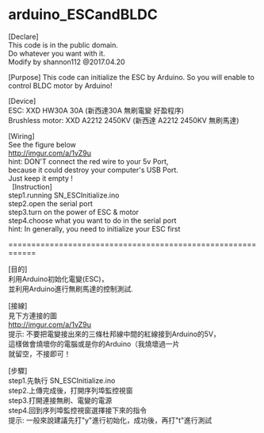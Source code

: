# arduino_ESCandBLDC
[Declare]  
This code is in the public domain.  
Do whatever you want with it.  
Modify by shannon112 @2017.04.20  

[Purpose]
This code can initialize the ESC by Arduino.
So you will enable to control BLDC motor by Arduino! 

[Device]  
ESC: XXD HW30A 30A (新西達30A 無刷電變 好盈程序)  
Brushless motor: XXD A2212 2450KV (新西達 A2212 2450KV 無刷馬達)  
  
[Wiring]  
See the figure below    
http://imgur.com/a/1vZ9u   
hint: DON'T connect the red wire to your 5v Port,  
because it could destroy your computer's USB Port.  
Just keep it empty !  
   
[Instruction]  
step1.running SN_ESCInitialize.ino   
step2.open the serial port  
step3.turn on the power of ESC & motor  
step4.choose what you want to do in the serial port  
hint: In generally, you need to initialize your ESC first  
  
============================================================  
  
[目的]  
利用Arduino初始化電變(ESC)，  
並利用Arduino進行無刷馬達的控制測試.  
   
[接線]   
見下方連接的圖  
http://imgur.com/a/1vZ9u    
提示: 不要把電變接出來的三條杜邦線中間的紅線接到Arduino的5V，  
這樣做會燒壞你的電腦或是你的Arduino（我燒壞過一片  
就留空，不接即可！  
  
[步驟]  
step1.先執行 SN_ESCInitialize.ino   
step2.上傳完成後，打開序列埠監控視窗   
step3.打開連接無刷、電變的電源  
step4.回到序列埠監控視窗選擇接下來的指令  
提示: 一般來說建議先打"y"進行初始化，成功後，再打"t"進行測試  
